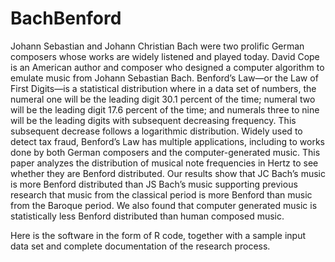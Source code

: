 # BachBenford

Johann Sebastian and Johann Christian Bach were two prolific German composers whose works
are widely listened and played today. David Cope is an American author and composer who
designed a computer algorithm to emulate music from Johann Sebastian Bach. Benford’s Law—or
the Law of First Digits—is a statistical distribution where in a data set of numbers, the numeral one
will be the leading digit 30.1 percent of the time; numeral two will be the leading digit 17.6 percent
of the time; and numerals three to nine will be the leading digits with subsequent decreasing
frequency. This subsequent decrease follows a logarithmic distribution. Widely used to detect
tax fraud, Benford’s Law has multiple applications, including to works done by both German
composers and the computer-generated music. This paper analyzes the distribution of musical
note frequencies in Hertz to see whether they are Benford distributed. Our results show that
JC Bach’s music is more Benford distributed than JS Bach’s music supporting previous research
that music from the classical period is more Benford than music from the Baroque period. We
also found that computer generated music is statistically less Benford distributed than human
composed music.

Here is the software in the form of R code, together with a sample input data set and 
complete documentation of the research process.
